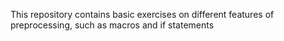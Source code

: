 This repository contains basic exercises on different features of preprocessing, such as macros and if statements
